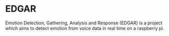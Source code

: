 # EDGAR
Emotion Detection, Gathering, Analysis and Response (EDGAR) is a project which aims to detect emotion from voice data in real time on a raspberry pi.
